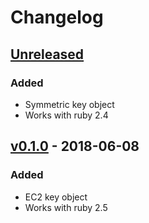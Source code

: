# Changelog

## [Unreleased]

### Added

- Symmetric key object
- Works with ruby 2.4

## [v0.1.0] - 2018-06-08

### Added

- EC2 key object
- Works with ruby 2.5

[Unreleased]: https://github.com/cedarcode/cose-ruby/compare/v0.1.0...HEAD/
[v0.1.0]: https://github.com/cedarcode/cose-ruby/compare/5725d9b5db978f19a21bd59182f092d31a118eff...v0.1.0/
